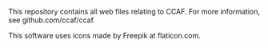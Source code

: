 This repository contains all web files relating to CCAF. For more information, see github.com/ccaf/ccaf.

This software uses icons made by Freepik at flaticon.com.